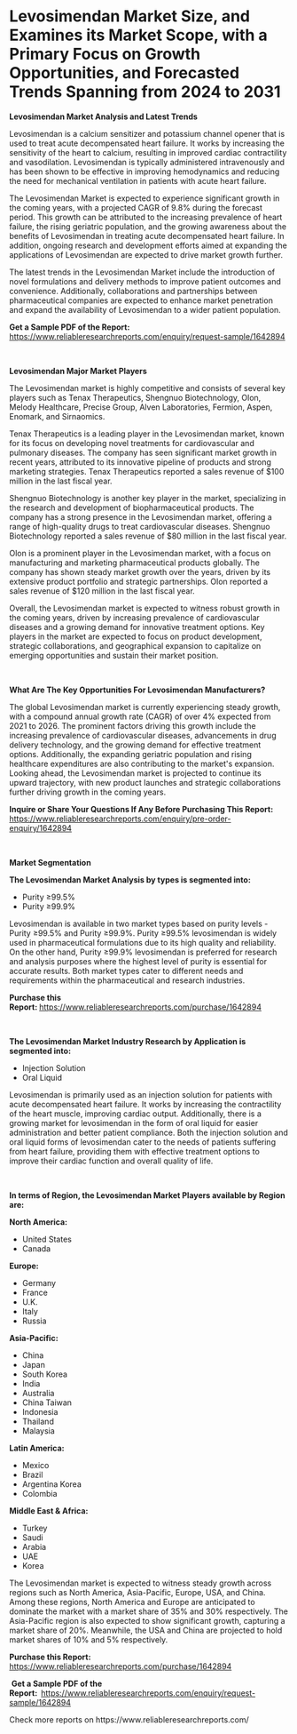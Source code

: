 <p><h1>Levosimendan Market Size, and Examines its Market Scope, with a Primary Focus on Growth Opportunities, and Forecasted Trends Spanning from 2024 to 2031</h1></p><p><strong>Levosimendan Market Analysis and Latest Trends</strong></p>
<p><p>Levosimendan is a calcium sensitizer and potassium channel opener that is used to treat acute decompensated heart failure. It works by increasing the sensitivity of the heart to calcium, resulting in improved cardiac contractility and vasodilation. Levosimendan is typically administered intravenously and has been shown to be effective in improving hemodynamics and reducing the need for mechanical ventilation in patients with acute heart failure.</p><p>The Levosimendan Market is expected to experience significant growth in the coming years, with a projected CAGR of 9.8% during the forecast period. This growth can be attributed to the increasing prevalence of heart failure, the rising geriatric population, and the growing awareness about the benefits of Levosimendan in treating acute decompensated heart failure. In addition, ongoing research and development efforts aimed at expanding the applications of Levosimendan are expected to drive market growth further.</p><p>The latest trends in the Levosimendan Market include the introduction of novel formulations and delivery methods to improve patient outcomes and convenience. Additionally, collaborations and partnerships between pharmaceutical companies are expected to enhance market penetration and expand the availability of Levosimendan to a wider patient population.</p></p>
<p><strong>Get a Sample PDF of the Report:&nbsp;</strong> <a href="https://www.reliableresearchreports.com/enquiry/request-sample/1642894">https://www.reliableresearchreports.com/enquiry/request-sample/1642894</a></p>
<p>&nbsp;</p>
<p><strong>Levosimendan Major Market Players</strong></p>
<p><p>The Levosimendan market is highly competitive and consists of several key players such as Tenax Therapeutics, Shengnuo Biotechnology, Olon, Melody Healthcare, Precise Group, Alven Laboratories, Fermion, Aspen, Enomark, and Sirnaomics. </p><p>Tenax Therapeutics is a leading player in the Levosimendan market, known for its focus on developing novel treatments for cardiovascular and pulmonary diseases. The company has seen significant market growth in recent years, attributed to its innovative pipeline of products and strong marketing strategies. Tenax Therapeutics reported a sales revenue of $100 million in the last fiscal year.</p><p>Shengnuo Biotechnology is another key player in the market, specializing in the research and development of biopharmaceutical products. The company has a strong presence in the Levosimendan market, offering a range of high-quality drugs to treat cardiovascular diseases. Shengnuo Biotechnology reported a sales revenue of $80 million in the last fiscal year.</p><p>Olon is a prominent player in the Levosimendan market, with a focus on manufacturing and marketing pharmaceutical products globally. The company has shown steady market growth over the years, driven by its extensive product portfolio and strategic partnerships. Olon reported a sales revenue of $120 million in the last fiscal year.</p><p>Overall, the Levosimendan market is expected to witness robust growth in the coming years, driven by increasing prevalence of cardiovascular diseases and a growing demand for innovative treatment options. Key players in the market are expected to focus on product development, strategic collaborations, and geographical expansion to capitalize on emerging opportunities and sustain their market position.</p></p>
<p>&nbsp;</p>
<p><strong>What Are The Key Opportunities For Levosimendan Manufacturers?</strong></p>
<p><p>The global Levosimendan market is currently experiencing steady growth, with a compound annual growth rate (CAGR) of over 4% expected from 2021 to 2026. The prominent factors driving this growth include the increasing prevalence of cardiovascular diseases, advancements in drug delivery technology, and the growing demand for effective treatment options. Additionally, the expanding geriatric population and rising healthcare expenditures are also contributing to the market's expansion. Looking ahead, the Levosimendan market is projected to continue its upward trajectory, with new product launches and strategic collaborations further driving growth in the coming years.</p></p>
<p><strong>Inquire or Share Your Questions If Any Before Purchasing This Report:</strong> <a href="https://www.reliableresearchreports.com/enquiry/pre-order-enquiry/1642894">https://www.reliableresearchreports.com/enquiry/pre-order-enquiry/1642894</a></p>
<p>&nbsp;</p>
<p><strong>Market Segmentation</strong></p>
<p><strong>The Levosimendan Market Analysis by types is segmented into:</strong></p>
<p><ul><li>Purity ≥99.5%</li><li>Purity ≥99.9%</li></ul></p>
<p><p>Levosimendan is available in two market types based on purity levels - Purity ≥99.5% and Purity ≥99.9%. Purity ≥99.5% levosimendan is widely used in pharmaceutical formulations due to its high quality and reliability. On the other hand, Purity ≥99.9% levosimendan is preferred for research and analysis purposes where the highest level of purity is essential for accurate results. Both market types cater to different needs and requirements within the pharmaceutical and research industries.</p></p>
<p><strong>Purchase this Report:&nbsp;</strong><a href="https://www.reliableresearchreports.com/purchase/1642894">https://www.reliableresearchreports.com/purchase/1642894</a></p>
<p>&nbsp;</p>
<p><strong>The Levosimendan Market Industry Research by Application is segmented into:</strong></p>
<p><ul><li>Injection Solution</li><li>Oral Liquid</li></ul></p>
<p><p>Levosimendan is primarily used as an injection solution for patients with acute decompensated heart failure. It works by increasing the contractility of the heart muscle, improving cardiac output. Additionally, there is a growing market for levosimendan in the form of oral liquid for easier administration and better patient compliance. Both the injection solution and oral liquid forms of levosimendan cater to the needs of patients suffering from heart failure, providing them with effective treatment options to improve their cardiac function and overall quality of life.</p></p>
<p>&nbsp;</p>
<p><strong>In terms of Region, the Levosimendan Market Players available by Region are:</strong></p>
<p>
    <p> <strong> North America: </strong>
        <ul>
            <li>United States</li>
            <li>Canada</li>
        </ul>
        </p> 
    <p> <strong> Europe: </strong>
        <ul>
            <li>Germany</li>
            <li>France</li>
            <li>U.K.</li>
            <li>Italy</li>
            <li>Russia</li>
        </ul>
        </p> 
    <p> <strong> Asia-Pacific: </strong>
        <ul>
            <li>China</li>
            <li>Japan</li>
            <li>South Korea</li>
            <li>India</li>
            <li>Australia</li>
            <li>China Taiwan</li>
            <li>Indonesia</li>
            <li>Thailand</li>
            <li>Malaysia</li>
        </ul>
        </p> 
    <p> <strong> Latin America: </strong>
        <ul>
            <li>Mexico</li>
            <li>Brazil</li>
            <li>Argentina Korea</li>
            <li>Colombia</li>
        </ul>
        </p> 
    <p> <strong> Middle East & Africa: </strong>
        <ul>
            <li>Turkey</li>
            <li>Saudi</li>
            <li>Arabia</li>
            <li>UAE</li>
            <li>Korea</li>
        </ul>
    </p>
    </p>
<p><p>The Levosimendan market is expected to witness steady growth across regions such as North America, Asia-Pacific, Europe, USA, and China. Among these regions, North America and Europe are anticipated to dominate the market with a market share of 35% and 30% respectively. The Asia-Pacific region is also expected to show significant growth, capturing a market share of 20%. Meanwhile, the USA and China are projected to hold market shares of 10% and 5% respectively.</p></p>
<p><strong>Purchase this Report: </strong><a href="https://www.reliableresearchreports.com/purchase/1642894">https://www.reliableresearchreports.com/purchase/1642894</a></p>
<p>&nbsp;<strong>Get a Sample PDF of the Report:&nbsp;&nbsp;</strong><a href="https://www.reliableresearchreports.com/enquiry/request-sample/1642894">https://www.reliableresearchreports.com/enquiry/request-sample/1642894</a></p>
<p><strong></strong></p>
<p>Check more reports on https://www.reliableresearchreports.com/</p>